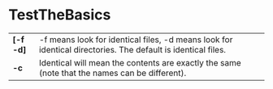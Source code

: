 # TestTheBasics

| | |
| --------- | --------------------|
|**[-f  -d]**| -f	means	look	for	identical files,	-d	means	look	for	identical directories.	The	default	is	identical files.	|
|**-c** | Identical will	mean	the	contents	are	exactly	the	same	(note	that	the	names	can	be	different). |
